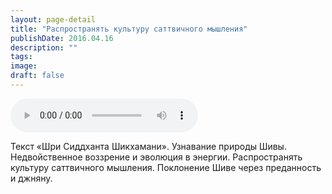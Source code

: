 ```yaml
---
layout: page-detail
title: "Распространять культуру саттвичного мышления"
publishDate: 2016.04.16
description: ""
tags:
image:
draft: false
---
```


<audio title="2016.04.16 - Распространять культуру саттвичного мышления.mp3" src="https://filer-api.advayta.org/v1.0/public/files/73373" controls=""></audio>

 Текст «Шри Сиддханта Шикхамани». Узнавание природы Шивы. Недвойственное воззрение и эволюция в энергии. Распространять культуру саттвичного мышления. Поклонение Шиве через преданность и джняну. 

  
